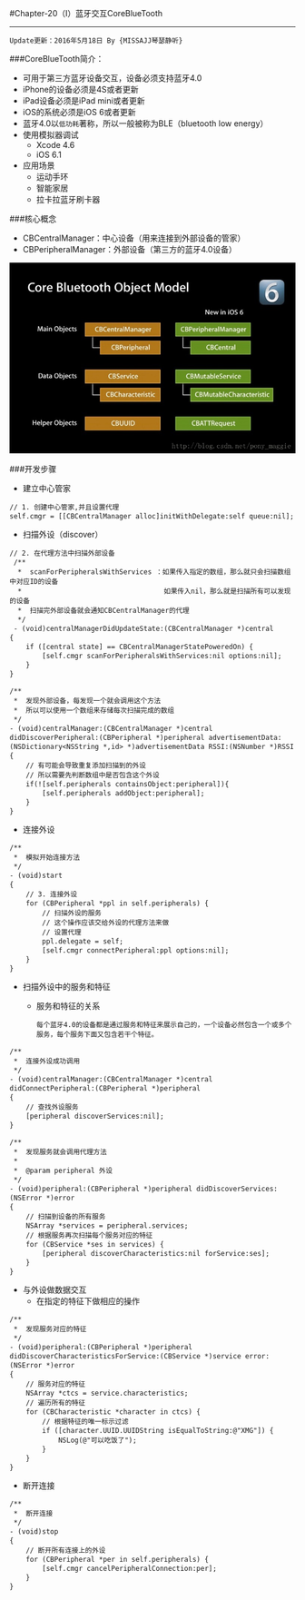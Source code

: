 #Chapter-20（I）蓝牙交互CoreBlueTooth

---
```objc
Update更新：2016年5月18日 By {MISSAJJ琴瑟静听}
```
 
###CoreBlueTooth简介：
* 可用于第三方蓝牙设备交互，设备必须支持蓝牙4.0
* iPhone的设备必须是4S或者更新
* iPad设备必须是iPad mini或者更新
* iOS的系统必须是iOS 6或者更新
* 蓝牙4.0以`低功耗`著称，所以一般被称为BLE（bluetooth low energy）
* 使用模拟器调试
	- Xcode 4.6
	- iOS 6.1
* 应用场景
	+ 运动手环
	+ 智能家居 
	+ 拉卡拉蓝牙刷卡器

###核心概念
* CBCentralManager：中心设备（用来连接到外部设备的管家）
* CBPeripheralManager：外部设备（第三方的蓝牙4.0设备）

![image](BLE.jpeg)

###开发步骤
* 建立中心管家

```
// 1. 创建中心管家,并且设置代理
self.cmgr = [[CBCentralManager alloc]initWithDelegate:self queue:nil];
```
* 扫描外设（discover）

```
// 2. 在代理方法中扫描外部设备
 /**
  *  scanForPeripheralsWithServices ：如果传入指定的数组，那么就只会扫描数组中对应ID的设备
  *                                   如果传入nil，那么就是扫描所有可以发现的设备
  *  扫描完外部设备就会通知CBCentralManager的代理
  */
 - (void)centralManagerDidUpdateState:(CBCentralManager *)central
{
    if ([central state] == CBCentralManagerStatePoweredOn) {
        [self.cmgr scanForPeripheralsWithServices:nil options:nil];
    }
}
```

```
/**
 *  发现外部设备，每发现一个就会调用这个方法
 *  所以可以使用一个数组来存储每次扫描完成的数组
 */
- (void)centralManager:(CBCentralManager *)central didDiscoverPeripheral:(CBPeripheral *)peripheral advertisementData:(NSDictionary<NSString *,id> *)advertisementData RSSI:(NSNumber *)RSSI
{
    // 有可能会导致重复添加扫描到的外设
    // 所以需要先判断数组中是否包含这个外设
    if(![self.peripherals containsObject:peripheral]){
        [self.peripherals addObject:peripheral];
    }
}
```

* 连接外设

```
/**
 *  模拟开始连接方法
 */
- (void)start
{
    // 3. 连接外设
    for (CBPeripheral *ppl in self.peripherals) {
        // 扫描外设的服务
        // 这个操作应该交给外设的代理方法来做
        // 设置代理
        ppl.delegate = self;
        [self.cmgr connectPeripheral:ppl options:nil];
    }
}
```

* 扫描外设中的服务和特征
	- 服务和特征的关系
	
		`每个蓝牙4.0的设备都是通过服务和特征来展示自己的，一个设备必然包含一个或多个服务，每个服务下面又包含若干个特征。`

```
/**
 *  连接外设成功调用
 */
- (void)centralManager:(CBCentralManager *)central didConnectPeripheral:(CBPeripheral *)peripheral
{
    // 查找外设服务
    [peripheral discoverServices:nil];
}
```

```
/**
 *  发现服务就会调用代理方法
 *
 *  @param peripheral 外设
 */
- (void)peripheral:(CBPeripheral *)peripheral didDiscoverServices:(NSError *)error
{
    // 扫描到设备的所有服务
    NSArray *services = peripheral.services;
    // 根据服务再次扫描每个服务对应的特征
    for (CBService *ses in services) {
        [peripheral discoverCharacteristics:nil forService:ses];
    }
}
```


* 与外设做数据交互
	- 在指定的特征下做相应的操作

```
/**
 *  发现服务对应的特征
 */
- (void)peripheral:(CBPeripheral *)peripheral didDiscoverCharacteristicsForService:(CBService *)service error:(NSError *)error
{
    // 服务对应的特征
    NSArray *ctcs = service.characteristics;
    // 遍历所有的特征
    for (CBCharacteristic *character in ctcs) {
        // 根据特征的唯一标示过滤
        if ([character.UUID.UUIDString isEqualToString:@"XMG"]) {
            NSLog(@"可以吃饭了");
        }
    }
}
```
* 断开连接

```
/**
 *  断开连接
 */
- (void)stop
{
    // 断开所有连接上的外设
    for (CBPeripheral *per in self.peripherals) {
        [self.cmgr cancelPeripheralConnection:per];
    }
}
```